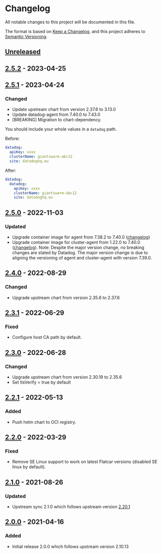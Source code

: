 # Changelog

All notable changes to this project will be documented in this file.

The format is based on [Keep a Changelog](https://keepachangelog.com/en/1.0.0/),
and this project adheres to [Semantic Versioning](https://semver.org/spec/v2.0.0.html).

## [Unreleased]

## [2.5.2] - 2023-04-25

## [2.5.1] - 2023-04-24

### Changed

- Update upstream chart from version 2.37.6 to 3.13.0
- Update datadog-agent from 7.40.0 to 7.43.0
- [BREAKING] Migration to chart-dependency.

You should include your whole values in a `datadog` path.

Before:

```yaml
datadog:
  apiKey: xxxx
  clusterName: giantswarm-abc12
  site: datadoghq.eu
```

After:

```yaml
datadog:
  datadog:
    apiKey: xxxx
    clusterName: giantswarm-abc12
    site: datadoghq.eu
```

## [2.5.0] - 2022-11-03

### Updated

- Upgrade container image for agent from 7.38.2 to 7.40.0 ([changelog](https://github.com/DataDog/datadog-agent/blob/main/CHANGELOG.rst))
- Upgrade container image for cluster-agent from 1.22.0 to 7.40.0 ([changelog](https://github.com/DataDog/datadog-agent/blob/main/CHANGELOG-DCA.rst)). 
  Note: Despite the major version change, no breaking changes are stated by Datadog. The major version change is due to aligning
  the versioning of agent and cluster-agent with version 7.39.0.

## [2.4.0] - 2022-08-29

### Changed

- Upgrade upstream chart from version 2.35.6 to 2.37.6

## [2.3.1] - 2022-06-29

### Fixed

- Configure host CA path by default.

## [2.3.0] - 2022-06-28

### Changed

- Upgrade upstream chart from version 2.30.19 to 2.35.6
- Set tlsVerify = true by default

## [2.2.1] - 2022-05-13

### Added

- Push helm chart to OCI registry.

## [2.2.0] - 2022-03-29

### Fixed

- Remove SE Linux support to work on latest Flatcar versions (disabled SE linux by default).

## [2.1.0] - 2021-08-26

### Updated

- Upstream sync 2.1.0 which follows upstream version [2.20.1](https://github.com/giantswarm/datadog-app/blob/master/helm/datadog/CHANGELOG.md)

## [2.0.0] - 2021-04-16

### Added

- Initial release 2.0.0 which follows upstream version 2.10.13

[Unreleased]: https://github.com/giantswarm/datadog-app/compare/v2.5.2...HEAD
[2.5.2]: https://github.com/giantswarm/datadog-app/compare/v2.5.1...v2.5.2
[2.5.1]: https://github.com/giantswarm/datadog-app/compare/v2.5.0...v2.5.1
[2.5.0]: https://github.com/giantswarm/datadog-app/compare/v2.4.0...v2.5.0
[2.4.0]: https://github.com/giantswarm/datadog-app/compare/v2.3.1...v2.4.0
[2.3.1]: https://github.com/giantswarm/datadog-app/compare/v2.3.0...v2.3.1
[2.3.0]: https://github.com/giantswarm/datadog-app/compare/v2.2.1...v2.3.0
[2.2.1]: https://github.com/giantswarm/datadog-app/compare/v2.2.0...v2.2.1
[2.2.0]: https://github.com/giantswarm/datadog-app/compare/v2.1.0...v2.2.0
[2.1.0]: https://github.com/giantswarm/datadog-app/compare/v2.0.0...v2.1.0
[2.0.0]: https://github.com/giantswarm/datadog-app/releases/tag/v2.0.0

